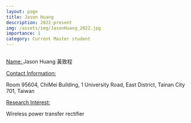 ```yaml
---
layout: page
title: Jason Huang
description: 2022-present
img: /assets/img/JasonHuang_2022.jpg
importance: 1
category: Current Master student
---
```


<div class="row">
    <div class="col-sm-4 mt-3 mt-md-0">
        <img class="img-fluid rounded z-depth-1" src="{{ '/assets/img/JasonHuang_2022.jpg' | relative_url }}" alt="" title="example image"/>
    </div>
</div>

<a href="#"> Name: </a> 
Jason Huang 黃致程

<a href="#"> Contact Information: </a>

<p>Room 95604, ChiMei Building, 1 University Road, East District, Tainan City 701, Taiwan</p>

<a href="#"> Research Interest: </a>

Wireless power transfer rectifier